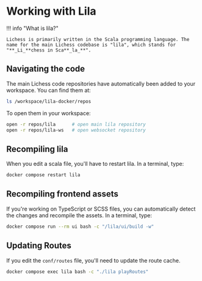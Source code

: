 # Working with Lila

!!! info "What is lila?"

    Lichess is primarily written in the Scala programming language. The name for the main Lichess codebase is "lila", which stands for "**_Li_**chess in Sca**_la_**".

## Navigating the code

The main Lichess code repositories have automatically been added to your workspace. You can find them at:

```bash
ls /workspace/lila-docker/repos
```

To open them in your workspace:

```bash
open -r repos/lila      # open main lila repository
open -r repos/lila-ws   # open websocket repository
```

## Recompiling lila

When you edit a scala file, you'll have to restart lila. In a terminal, type:

```bash
docker compose restart lila
```

## Recompiling frontend assets

If you're working on TypeScript or SCSS files, you can automatically detect the changes and recompile the assets. In a terminal, type:

```bash
docker compose run --rm ui bash -c "/lila/ui/build -w"
```

## Updating Routes

If you edit the `conf/routes` file, you'll need to update the route cache.

```bash
docker compose exec lila bash -c "./lila playRoutes"
```
